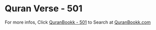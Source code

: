 # Quran Verse - 501 

For more infos, Click [QuranBookk - 501](https://www.quranbookk.com/quran/search?q=501) to Search at [QuranBookk.com](http://quranbookk.com/)